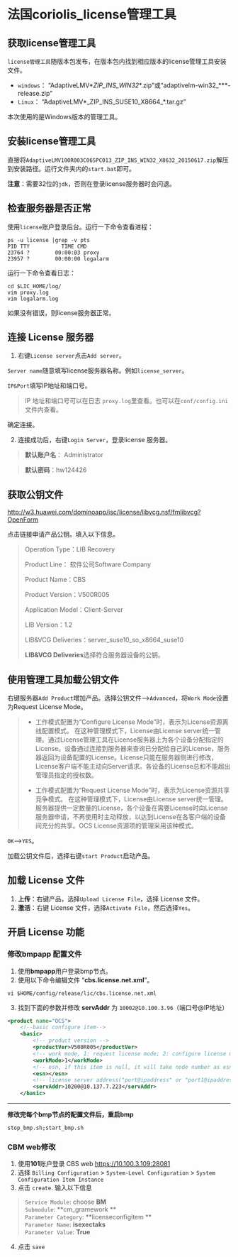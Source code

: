 # 法国coriolis_license管理工具

## 获取license管理工具

`license管理工具`随版本包发布，在版本包内找到相应版本的license管理工具安装文件。

- `windows`： “AdaptiveLMV\*_ZIP_INS_WIN32_\*.zip”或“adaptivelm-win32_\*\*\*-release.zip”
- `Linux`： “AdaptiveLMV\*\_ZIP\_INS\_SUSE10\_X8664\_\*.tar.gz”

本次使用的是Windows版本的管理工具。

## 安装license管理工具

直接将`AdaptiveLMV100R003C06SPC013_ZIP_INS_WIN32_X8632_20150617.zip`解压到安装路径。运行文件夹内的`start.bat`即可。

**注意**：需要32位的`jdk`，否则在登录license服务器时会闪退。

## 检查服务器是否正常

使用`license`账户登录后台。运行一下命令查看进程：

```shell
ps -u license |grep -v pts
PID TTY          TIME CMD
23764 ?        00:00:03 proxy
23957 ?        00:00:00 logalarm
```

运行一下命令查看日志：

```shell
cd $LIC_HOME/log/
vim proxy.log
vim logalarm.log
```

如果没有错误，则license服务器正常。

## 连接 License 服务器

1. 右键`License server`点击`Add server`。

`Server name`随意填写license服务器名称。例如`license_server`。

`IP&Port`填写IP地址和端口号。

>  IP 地址和端口号可以在日志 `proxy.log`里查看。也可以在`conf/config.ini`文件内查看。

确定连接。

2. 连接成功后，右键`Login Server`，登录license 服务器。

> **默认账户名**： Administrator

> **默认密码**：hw124426

## 获取公钥文件

<http://w3.huawei.com/dominoapp/isc/license/libvcg.nsf/fmlibvcg?OpenForm>

点击链接申请产品公钥。填入以下信息。

> Operation Type：LIB Recovery
>
> Product Line： 软件公司Software Company
>
> Product Name：CBS
>
> Product Version：V500R005
>
> Application Model：Client-Server
>
> LIB Version：1.2
>
> LIB&VCG Deliveries：server_suse10_so_x8664_suse10 
>
> **LIB&VCG Deliveries**选择符合服务器设备的公钥。

## 使用管理工具加载公钥文件



右键服务器`Add Product`增加产品。选择公钥文件-->`Advanced`，将`Work Mode`设置为Request License Mode。

>- 工作模式配置为“Configure License Mode”时，表示为License资源离线配置模式。
>在这种管理模式下，License由License server统一管理。通过License管理工具在License服务器上为各个设备分配指定的License。设备通过连接到服务器来查询已分配给自己的License，服务器返回为设备配置的License。License只能在服务器侧进行修改，License客户端不能主动向Server请求。各设备的License总和不能超出管理员指定的授权数。
>
>- 工作模式配置为“Request License Mode”时，表示为License资源共享竞争模式。
在这种管理模式下，License由License server统一管理。服务器提供一定数量的License，各个设备在需要License时向License服务器申请，不再使用时主动释放，以达到License在各客户端的设备间充分的共享。OCS License资源项的管理采用该种模式。

`OK`-->`YES`。

加载公钥文件后，选择右键`start Product`启动产品。

## 加载 License 文件

1. **上传**：右键产品，选择`Upload License File`，选择 License 文件。
2. **激活**：右键 License 文件，选择`Activate File`，然后选择`Yes`。

## 开启 License 功能


### 修改bmpapp 配置文件

1. 使用**bmpapp**用户登录bmp节点。
2. 使用以下命令编辑文件 “**cbs.license.net.xml**”。

```shell
vi $HOME/config/release/lic/cbs.license.net.xml
```

3. 找到下面的参数并修改 **servAddr** 为 `10002@10.100.3.96`（端口号@IP地址）

```xml
<product name="OCS">
    <!--basic configure item-->
    <basic>
        <!-- product version -->
        <productVer>V500R005</productVer>
        <!-- work mode, 1: request license mode; 2: configure license mode -->
        <workMode>1</workMode>
        <!-- esn, if this item is null, it will take node number as esn. -->
        <esn></esn>
        <!-- license server address("port@ipaddress" or "port1@ipaddress1;port2@ipaddress2", only support IPV4) -->
        <servAddr>10200@10.137.7.223</servAddr>
    </basic>
```

---

**修改完每个bmp节点的配置文件后，重启bmp**

```shell
stop_bmp.sh;start_bmp.sh
```



### CBM web修改

1. 使用**101**账户登录 CBS web <https://10.100.3.109:28081>
2. 选择 `Billing Configuration` > `System-Level Configuration` > `System Configuration Item Instance`
3. 点击 `create`. 输入以下信息 

> `Service Module`: choose **BM**  
> `Submodule`: **cm_gramework **   
> `Parameter Category`: **licenseconfigitem **   
> `Parameter Name`: **isexectaks**  
> `Parameter Value`: **True**  

4. 点击 `save`

